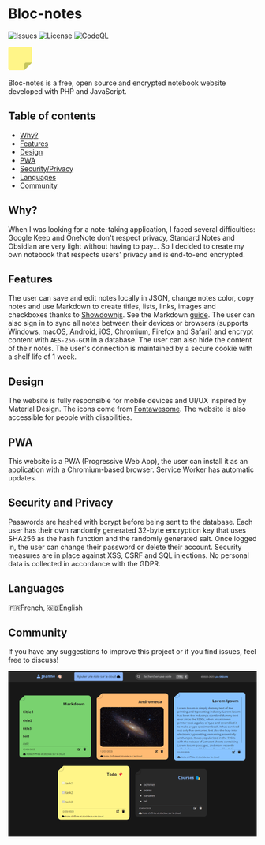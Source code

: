 # Bloc-notes
![Issues](https://img.shields.io/github/issues/PouletEnSlip/Bloc-notes)
![License](https://img.shields.io/github/license/PouletEnSlip/Bloc-notes)
[![CodeQL](https://github.com/PouletEnSlip/Bloc-notes/actions/workflows/github-code-scanning/codeql/badge.svg)](https://github.com/PouletEnSlip/Bloc-notes/actions/workflows/github-code-scanning/codeql)

[![Icon](https://raw.githubusercontent.com/PouletEnSlip/Bloc-notes/main/src/assets/icons/icon48.png)](https://leoseguin.fr/projets/notes/)

Bloc-notes is a free, open source and encrypted notebook website developed with PHP and JavaScript.

## Table of contents
- [Why?](#why)
- [Features](#features)
- [Design](#design)
- [PWA](#pwa)
- [Security/Privacy](#security-and-privacy)
- [Languages](#languages)
- [Community](#community)

## Why?
When I was looking for a note-taking application, I faced several difficulties: Google Keep and OneNote don't respect privacy, Standard Notes and Obsidian are very light without having to pay...
So I decided to create my own notebook that respects users' privacy and is end-to-end encrypted.

## Features
The user can save and edit notes locally in JSON, change notes color, copy notes and use Markdown to create titles, lists, links, images and checkboxes thanks to [Showdownjs](https://github.com/showdownjs/showdown). See the Markdown [guide](https://github.com/PouletEnSlip/Bloc-notes/wiki/Markdown).
The user can also sign in to sync all notes between their devices or browsers (supports Windows, macOS, Android, iOS, Chromium, Firefox and Safari) and encrypt content with ``AES-256-GCM`` in a database. The user can also hide the content of their notes. The user's connection is maintained by a secure cookie with a shelf life of 1 week.

## Design
The website is fully responsible for mobile devices and UI/UX inspired by Material Design. The icons come from [Fontawesome](https://github.com/FortAwesome/Font-Awesome). The website is also accessible for people with disabilities.

## PWA
This website is a PWA (Progressive Web App), the user can install it as an application with a Chromium-based browser. Service Worker has automatic updates.

## Security and Privacy
Passwords are hashed with bcrypt before being sent to the database. Each user has their own randomly generated 32-byte encryption key that uses SHA256 as the hash function and the randomly generated salt.
Once logged in, the user can change their password or delete their account. Security measures are in place against XSS, CSRF and SQL injections.
No personal data is collected in accordance with the GDPR.

## Languages
🇫🇷French, 🇬🇧English

## Community
If you have any suggestions to improve this project or if you find issues, feel free to discuss!

![Preview](https://github.com/PouletEnSlip/Bloc-notes/blob/main/image.png)
